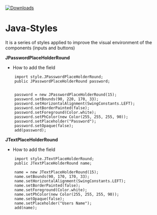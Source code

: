 [![Downloads](https://img.shields.io/npm/dm/eslint.svg)](2) 

# Java-Styles
It is a series of styles applied to improve the visual environment of the components (inputs and buttons)

**JPasswordPlaceHolderRound**

- How to add the field

```	
    import style.JPasswordPlaceHolderRound;
    public JPasswordPlaceHolderRound password;


    password = new JPasswordPlaceHolderRound(15);
    password.setBounds(90, 220, 170, 33);
    password.setHorizontalAlignment(SwingConstants.LEFT);
    password.setBorderPainted(false);
    password.setForeground(Color.white);
    password.setPhColor(new Color(255, 255, 255, 90));
    password.setPlaceholder("Password");
    password.setOpaque(false);
    add(password);
```

**JTextPlaceHolderRound**

- How to add the field

```	
    import style.JTextPlaceHolderRound;
    public JTextPlaceHolderRound name;

    name = new JTextPlaceHolderRound(15);
    name.setBounds(90, 170, 170, 33);
    name.setHorizontalAlignment(SwingConstants.LEFT);
    name.setBorderPainted(false);
    name.setForeground(Color.white);
    name.setPhColor(new Color(255, 255, 255, 90));
    name.setOpaque(false);
    name.setPlaceholder("Users Name");
    add(name);
```

